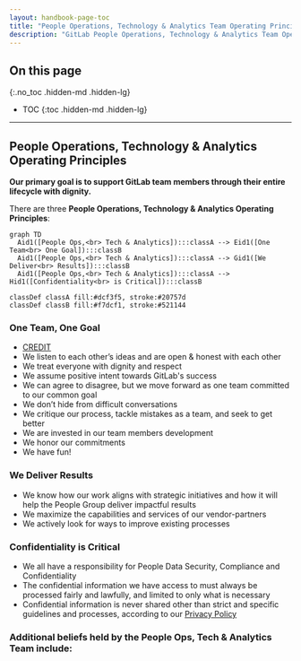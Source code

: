 ```yaml
---
layout: handbook-page-toc
title: "People Operations, Technology & Analytics Team Operating Principles"
description: "GitLab People Operations, Technology & Analytics Team Operating Principles Handbook"
---
```


## On this page
{:.no_toc .hidden-md .hidden-lg}

- TOC
{:toc .hidden-md .hidden-lg}

----
## People Operations, Technology & Analytics Operating Principles

**Our primary goal is to support GitLab team members through their entire lifecycle with dignity.**

There are three **People Operations, Technology & Analytics Operating Principles**: 

```mermaid
graph TD
  Aid1([People Ops,<br> Tech & Analytics]):::classA --> Eid1([One Team<br> One Goal]):::classB
  Aid1([People Ops,<br> Tech & Analytics]):::classA --> Gid1([We Deliver<br> Results]):::classB
  Aid1([People Ops,<br> Tech & Analytics]):::classA --> Hid1([Confidentiality<br> is Critical]):::classB

classDef classA fill:#dcf3f5, stroke:#20757d
classDef classB fill:#f7dcf1, stroke:#521144
```

### One Team, One Goal
- [CREDIT](/handbook/values/#credit)
- We listen to each other’s ideas and are open & honest with each other
- We treat everyone with dignity and respect
- We assume positive intent towards GitLab's success
- We can agree to disagree, but we move forward as one team committed to our common goal
- We don’t hide from difficult conversations
- We critique our process, tackle mistakes as a team, and seek to get better
- We are invested in our team members development
- We honor our commitments
- We have fun!

### We Deliver Results
- We know how our work aligns with strategic initiatives and how it will help the People Group deliver impactful results
- We maximize the capabilities and services of our vendor-partners
- We actively look for ways to improve existing processes



### Confidentiality is Critical
- We all have a responsibility for People Data Security, Compliance and Confidentiality
- The confidential information we have access to must always be processed fairly and lawfully, and limited to only what is necessary
- Confidential information is never shared other than strict and specific guidelines and processes, according to our [Privacy Policy](https://about.gitlab.com/handbook/legal/privacy/employee-privacy-policy/)



### Additional beliefs held by the People Ops, Tech & Analytics Team include:


